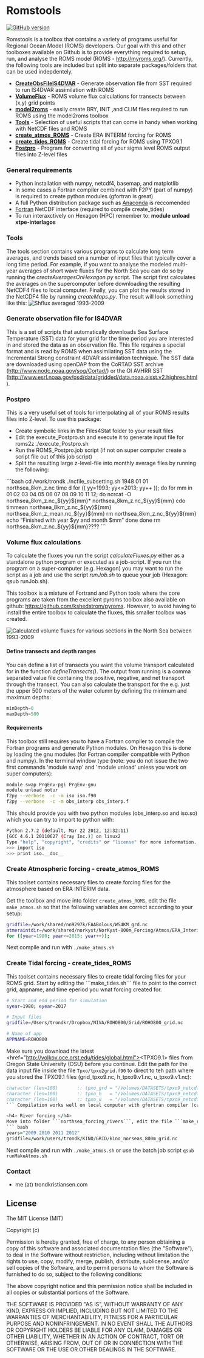 Romstools
=========
[![GitHub version](https://badge.fury.io/gh/trondkr%2Fromstools.svg)](http://badge.fury.io/gh/trondkr%2Fromstools)

Romstools is a toolbox that contains a variety of programs useful for Regional Ocean Model (ROMS) developers. Our goal with this and other toolboxes available on Github is to provide everything required to setup, run, and analyse the ROMS model (ROMS - http://myroms.org/). Currently, the following tools are included but split into separate packages/folders that can be used indepdentely.

<ul>
<li><a href="https://github.com/trondkr/romstools/tree/master/CreateObsFileIS4DVAR"><strong>CreateObsFileIS4DVAR</strong></a> - Generate observation file from SST required to run IS4DVAR assimilation with ROMS </li>
  
<li><a href="https://github.com/trondkr/romstools/tree/master/VolumeFlux"><strong>VolumeFlux</strong></a> - ROMS volume flux calculations for transects between (x,y) grid points </li>

<li><a href="https://github.com/trondkr/model2roms"><strong>model2roms</strong></a> - easily create BRY, INIT ,and CLIM files required to run ROMS using the model2roms toolbox </li>

<li><a href="https://github.com/trondkr/romstools/tree/master/Tools"><strong>Tools</strong></a> - Selection of useful scripts that can come in handy when working with NetCDF files and ROMS </li>

<li><a href="https://github.com/trondkr/romstools/tree/master/create_atmos_ROMS"><strong>create_atmos_ROMS</strong></a> - Create ERA INTERIM forcing for ROMS </li>

<li><a href="https://github.com/trondkr/romstools/tree/master/create_tides_ROMS"><strong>create_tides_ROMS</strong></a>  - Create tidal forcing for ROMS using TPXO9.1 </li>

<li><a href="https://github.com/trondkr/romstools/tree/master/Postpro"><strong>Postpro</strong></a> - Program for converting all of your sigma level ROMS output files into Z-level files </li>
</ul>


<h3> General requirements</h3>
<ul>
<li>Python installation with numpy, netcdf4, basemap, and matplotlib</li>
<li>In some cases a Fortran compiler combined with F2PY (part of numpy) is required to create python modules (gfortran is great)</li>
<li>A full Python distribution package such as <a href="https://store.continuum.io/cshop/anaconda/">Anaconda</a> is reccomended</li>
<li><a href="https://www.unidata.ucar.edu/downloads/netcdf/index.jsp">Fortran</a> NetCDF interface (required to compile create_tides)</li>
<li> To run interaxctively on Hexagon (HPC) remember to: <b>module unload xtpe-interlagos</b> </li>
</ul>

<h3>Tools</h3>

The tools section contains various programs to calculate long term averages, and trends based on a number of input
files that typically cover a long time period. For example, if you want to analyse the modeled multi-year averages
of short wave fluxes for the North Sea you can do so by running the <em>createAveragesOnHexagon.py</em> script.
The script first calculates the averages on the supercomputer before downloading the resulting NetCDF4 files to
local computer. Finally, you can plot the results stored in the NetCDF4 file by running <em>createMaps.py</em>. The result
will look something like this:
![Shflux averaged 1993-2009](http://www.trondkristiansen.com/wp-content/gallery/romstools/longtermmean_shflux_time_depth_surface.jpg)

<h3> Generate observation file for IS4DVAR </h3>

This is a set of scripts that automatically downloads Sea Surface Temperature (SST) data for your grid for the time period you are interested in and stored the data as an observation file. This file requires a special format and is read by ROMS when assimilating SST data using the Incremental Strong constraint 4DVAR assimilation technique. The SST data are downloaded using openDAP from the CoRTAD SST archive (http://www.nodc.noaa.gov/sog/Cortad/) or the OI AVHRR SST (http://www.esrl.noaa.gov/psd/data/gridded/data.noaa.oisst.v2.highres.html).

<h3> Postpro </h3>

This is a very useful set of tools for interpolating all of your ROMS results files into Z-level. To use this package: 

<ul>
<li>Create symbolic links in the Files4Stat folder to your result files</li>
<li>Edit the execute_Postpro.sh and execute it to generate input file for roms2z ./execute_Postpro.sh</li>
<li>Run the ROMS_Postpro.job script (if not on super computer create a script file out of this job script)</li>
<li>Split the resulting large z-level-file into monthly average files by running the following: </li>
</ul>
```bash
cd /work/trondk
./ncfile_subsetting.sh 1948 01 01 northsea_8km_z.nc time d
for (( yy=1993; yy<=2013; yy++ )); do
for mm in 01 02 03 04 05 06 07 08 09 10 11 12; do
ncrcat -O northsea_8km_z.nc_${yy}${mm}* northsea_8km_z.nc_${yy}${mm}
cdo timmean northsea_8km_z.nc_${yy}${mm} northsea_8km_z_mean.nc_${yy}${mm}
rm northsea_8km_z.nc_${yy}${mm}
echo “Finished with year $yy and month $mm”
done
done
rm northsea_8km_z.nc_${yy}${mm}????
```

<h3> Volume flux calculations </h3>

To calculate the fluxes you run the script <em>calculateFluxes.py</em> either as a standalone python program or executed
as a job-script. If you run the program on a super-computer (e.g. Hexagon) you may want to run the script as a job
and use the script <em>runJob.sh</em> to queue your job (Hexagon: qsub runJob.sh).

This toolbox is a mixture of Fortrand and Python tools where the core programs are taken from the excellent pyroms
toolbox also available on github: https://github.com/kshedstrom/pyroms. However, to avoid having to install the
entire toolbox to calculate the fluxes, this smaller toolbox was created.

![Calculated volume fluxes for various sections in the North Sea between 1993-2009](http://www.trondkristiansen.com/wp-content/gallery/romstools/ns8km_vflux_volumeflux.png)

<h4> Define transects and depth ranges </h4>
You can define a list of transects you want the volume transport calculated for in the function
<em>defineTransects()</em>.  The output from running is a comma separated value file containing the positive,
negative, and net transport through the transect. You can also calculate the transport for the e.g. just the upper
500 meters of the water column by defining the minimum and maximum depths:

```Python
minDepth=0
maxDepth=500
```

<h4> Requirements </h4>
This toolbox still requires you to have a Fortran compiler to compile the Fortran programs and generate Python modules.
On Hexagon this is done by loading the gnu modules (for Fortran compiler compatible with Python and numpy). In the
terminal window type (note: you do not issue the two first commands 'module swap' and 'module unload' unless you work on super computers):

```bash
module swap PrgEnv-pgi PrgEnv-gnu
module unload notur
f2py --verbose  -c -m iso iso.f90
f2py --verbose  -c -m obs_interp obs_interp.f
```
This should provide you with two python modules (obs_interp.so and iso.so) which you can try to import to python with:

```bash
Python 2.7.2 (default, Mar 22 2012, 12:32:11)
[GCC 4.6.1 20110627 (Cray Inc.)] on linux2
Type "help", "copyright", "credits" or "license" for more information.
>>> import iso
>>> print iso.__doc__
```

<h3> Create Atmospheric forcing - create_atmos_ROMS</h3>
This toolset contains necessary files to create forcing files for the atmosphere based on ERA INTERIM data. 

Get the toolbox and move into folder ```create_atmos_ROMS```, edit the file ```make_atmos.sh``` so that the following variables are correct according to your setup:
``` bash
gridfile=/work/shared/nn9297k/FAABolous/WS4KM_grd.nc
atmeraintdir=/work/shared/norkyst/NorKyst-800m_Forcing/Atmos/ERA_Interim
for ((year=1980; year<=2015; year++)); 
```
Next compile and run with  ```./make_atmos.sh``` 

<h3> Create Tidal forcing - create_tides_ROMS</h3>
This toolset contains necessary files to create tidal forcing files for your ROMS grid. Start by editing the ```make_tides.sh``` file to point to the correct grid, appname, and time eperiod you wnat forcing created for.

``` bash
# Start and end period for simulation
syear=1980; eyear=2017

# Input files
gridfile=/Users/trondkr/Dropbox/NIVA/ROHO800/Grid/ROHO800_grid.nc

# Name of app
APPNAME=ROHO800
```

Make sure you download the latest <a><href="http://volkov.oce.orst.edu/tides/global.html"><TPXO9.1></a> files from Oregon State University (OSU) before you continue. Edit the path for the data input file inside the file ```Tpxo/tpxo2grid.f90``` to direct to teh path where you stored the TPXO9.1 files (grid_tpxo9.nc, h_tpxo9.v1.nc, u_tpxo9.v1.nc):
  
``` fortran
character (len=100)       :: tpxo_grd = "/Volumes/DATASETS/tpxo9_netcdf/grid_tpxo9.nc"
character (len=100)       :: tpxo_h   = "/Volumes/DATASETS/tpxo9_netcdf/h_tpxo9.v1.nc"
character (len=100)       :: tpxo_u   = "/Volumes/DATASETS/tpxo9_netcdf/u_tpxo9.v1.nc"
``` Compilation works well on local computer with gfortran compiler (can be installed using brew). 

<h4> River forcing </h4>
Move into folder ```northsea_forcing_rivers```, edit the file ```make_rivers.sh``` so that the following variables are correct according to your setup:
``` bash
years="2009 2010 2011 2012"
gridfile=/work/users/trondk/KINO/GRID/kino_norseas_800m_grid.nc
```
Next compile and run with  ```./make_atmos.sh``` or use the batch job script   ```qsub runMakeAtmos.sh```

<h3> Contact </h3>

<ul>
<li>me (at) trondkristiansen.com</li>
</ul>


<h2>License</h2>
The MIT License (MIT)

Copyright (c) <year> <copyright holders>

Permission is hereby granted, free of charge, to any person obtaining a copy of this software and associated documentation files (the "Software"), to deal in the Software without restriction, including without limitation the rights to use, copy, modify, merge, publish, distribute, sublicense, and/or sell copies of the Software, and to permit persons to whom the Software is furnished to do so, subject to the following conditions:

The above copyright notice and this permission notice shall be included in all copies or substantial portions of the Software.

THE SOFTWARE IS PROVIDED "AS IS", WITHOUT WARRANTY OF ANY KIND, EXPRESS OR IMPLIED, INCLUDING BUT NOT LIMITED TO THE WARRANTIES OF MERCHANTABILITY, FITNESS FOR A PARTICULAR PURPOSE AND NONINFRINGEMENT. IN NO EVENT SHALL THE AUTHORS OR COPYRIGHT HOLDERS BE LIABLE FOR ANY CLAIM, DAMAGES OR OTHER LIABILITY, WHETHER IN AN ACTION OF CONTRACT, TORT OR OTHERWISE, ARISING FROM, OUT OF OR IN CONNECTION WITH THE SOFTWARE OR THE USE OR OTHER DEALINGS IN THE SOFTWARE.




